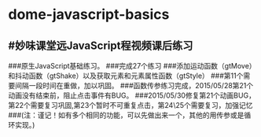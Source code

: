 # dome-javascript-basics
\#妙味课堂远JavaScript程视频课后练习
---------------------------------
###原生JavaScript基础练习。
###完成27个练习
        ###添加运动函数（gtMove）和抖动函数（gtShake）以及获取元素和元素属性函数（gtStyle）
        ###第11个需要间隔一段时间在重做，加以巩固。
        ###函数传参练习完成，2015/05/28第21个动画没有结束前，阻止点击事件有BUG。
        ###2015/05/30修复第21个动画BUG，第22个需要复习巩固,第23个暂时不可重复点击，第24\25个需要复习，加强记忆
        ###(注：谨记！如有多个相同的功能，可以先做出来一个，其他的用传参或是循环实现。)